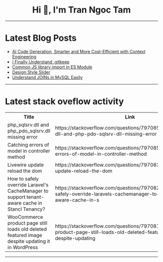 <h1 align="center">Hi 👋, I'm Tran Ngoc Tam</h1>

---

# Latest Blog Posts 
<!-- BLOG-POST-LIST:START -->
- [AI Code Generation, Smarter and More Cost-Efficient with Context Engineering](https://dev.to/unfor19/ai-code-generation-smarter-and-more-cost-efficient-with-context-engineering-1bjh)
- [I Finally Understand .gitkeep](https://dev.to/ibrahimalanshor/i-finally-understand-gitkeep-48ln)
- [Common JS library import in ES Module](https://dev.to/pulimoodan/common-js-library-import-in-es-module-57i7)
- [Design Style Slider](https://dev.to/alansdead/design-style-slider-3o56)
- [Understand JOINs in MySQL Easily](https://dev.to/freyasky/understand-joins-in-mysql-easily-2df9)
<!-- BLOG-POST-LIST:END -->

---

# Latest stack oveflow activity
<table>
  <tr><th>Title</th><th>Link</th></tr>
  <!-- STACKOVERFLOW:START --><tr><td>php_sqlsrv.dll and php_pdo_sqlsrv.dll missing error</td><td>https://stackoverflow.com/questions/79708533/php-sqlsrv-dll-and-php-pdo-sqlsrv-dll-missing-error</td></tr><tr><td>Catching errors of model in controller method</td><td>https://stackoverflow.com/questions/79708510/catching-errors-of-model-in-controller-method</td></tr><tr><td>Livewire update reload the dom</td><td>https://stackoverflow.com/questions/79708320/livewire-update-reload-the-dom</td></tr><tr><td>How to safely override Laravel&#39;s CacheManager to support tenant-aware cache in Stancl Tenancy?</td><td>https://stackoverflow.com/questions/79708235/how-to-safely-override-laravels-cachemanager-to-support-tenant-aware-cache-in-s</td></tr><tr><td>WooCommerce product page still loads old deleted featured image despite updating it in WordPress</td><td>https://stackoverflow.com/questions/79708178/woocommerce-product-page-still-loads-old-deleted-featured-image-despite-updating</td></tr><!-- STACKOVERFLOW:END -->
</table>

---



